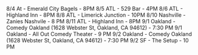 8/4 At - Emerald City Bagels - 8PM
8/5 ATL - 529 Bar - 4PM
8/6 ATL - Highland Inn - 8PM
8/8 ATL - Limerick Junction - 10PM
8/10 Nashville - Zanies Nashvile - 8 PM
8/11 ATL - Highland Inn - 8PM
9/1 Oakland - Comedy Oakland (1628 Webster St, Oakland, CA 94612) - 7:30 PM
9/1 Oakland - All Out Comedy Theater - 9 PM
9/2 Oakland - Comedy Oakland (1628 Webster St, Oakland, CA 94612) - 7:30 PM
9/2 SF - The Setup - 10 PM




